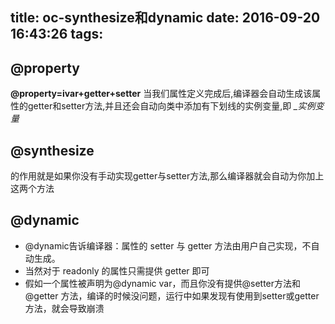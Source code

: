 title: oc-synthesize和dynamic
date: 2016-09-20 16:43:26
tags:
---

@property
---
**@property=ivar+getter+setter**
当我们属性定义完成后,编译器会自动生成该属性的getter和setter方法,并且还会自动向类中添加有下划线的实例变量,即 *_实例变量*

@synthesize
---
的作用就是如果你没有手动实现getter与setter方法,那么编译器就会自动为你加上这两个方法

@dynamic
---
* @dynamic告诉编译器：属性的 setter 与 getter 方法由用户自己实现，不自动生成。
* 当然对于 readonly 的属性只需提供 getter 即可
* 假如一个属性被声明为@dynamic var，而且你没有提供@setter方法和@getter 方法，编译的时候没问题，运行中如果发现有使用到setter或getter方法，就会导致崩溃
